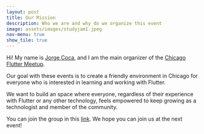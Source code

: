 ```yaml
---
layout: post
title: Our Mission
description: Who we are and why do we organize this event
image: assets/images/studyjam1.jpeg
nav-menu: true
show_tile: true
---
```


Hi! My name is [Jorge Coca](https://jcocaramos.dev), and I am the main organizer of the [Chicago Flutter Meetup](https://www.meetup.com/Flutter-Chicago/).

Our goal with these events is to create a friendly environment in Chicago for everyone who is interested in learning and working with Flutter.

We want to build an space where everyone, regardless of their experience with Flutter or any other technology, feels empowered to keep growing as a technologist and member of the community.

You can join the group in this [link](https://www.meetup.com/Flutter-Chicago/). We hope you can join us at the next event!